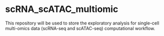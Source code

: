 # scRNA_scATAC_multiomic
This repository will be used to store the exploratory analysis for single-cell multi-omics data (scRNA-seq and scATAC-seq) computational workflow.
